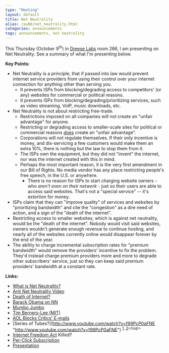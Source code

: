 ```yaml
---
type: "Meeting"
layout: default
title: Net Neutrality
alias: /au08/net_neutrality.html
categories: announcements
tags: announcements, net neutrality
---
```

This Thursday (October 9<sup>th</sup>) in [Dreese Labs](http://www.osu.edu/map/building.php?building=279) room 266, I am presenting on Net Neutrality. See a summary of what I'm presenting below.

**Key Points:**

*   Net Neutrality is a principle, that if passed into law would prevent internet service providers from using their control over your internet connection for anything other than serving you.
    *   It prevents ISPs from blocking/degrading access to competitors' (or any) websites for commercial or political reasons.
    *   It prevents ISPs from blocking/degrading/prioritizing services, such as video streaming, VoIP, music downloads, etc.
*   Net Neutrality is not about restricting free-trade.
    *   Restrictions imposed on all companies will not create an "unfair advantage" for anyone.
    *   Restricting or degrading access to smaller-scale sites for political or commercial reasons <u>does</u> create an "unfair advantage".
    *   Corporations will not regulate themselves. If their only incentive is money, and dis-servicing a few customers would make them an extra 10%, there is nothing but the law to stop them from it.
    *   The ISPs own the equipment, but they did not "invent" the internet, nor was the internet created with this in mind.
    *   Perhaps the most important reason, it is the very first amendment in our Bill of Rights. No media vendor has any place restricting people's free speech, in the U.S. or anywhere.
        *   There is no reason for ISPs to start charging website owners - who *aren't even on their network* - just so their users are able to access said websites. That's not a "special service" -- it's extortion for money.
*   ISPs claim that they can "improve quality" of services and websites by "prioritizing bandwidth" and cite the "congestion" as a dire need of action, and a sign of the "death of the internet".
*   Restricting access to smaller websites, which is against net neutrality, would be the "death of the internet". Nobody would visit said websites, owners wouldn't generate enough revenue to continue hosting, and nearly all of the websites currently online would disappear forever by the end of the year.
*   The ability to charge incremental subscription rates for "premium bandwidth" would remove the providers' incentive to fix the problem. They'd instead charge premium providers more and more to degrade other subscribers' service, just so they can keep said premium providers' bandwidth at a constant rate.

**Links:**

*   [What is Net Neutrality?](http://www.youtube.com/watch?v=l9jHOn0EW8U "http://www.youtube.com/watch?v=l9jHOn0EW8U")
*   [Anti Net Neutrality Video](http://www.dontregulate.org/ "http://www.dontregulate.org/")
*   [Death of Internet?](http://foureyedmonsters.com/neutrality/ "http://foureyedmonsters.com/neutrality/")
*   [Barack Obama on NN](http://www.youtube.com/watch?v=g-mW1qccn8k "http://www.youtube.com/watch?v=g-mW1qccn8k")
*   [Mumbo Jumbo](http://www.ncta.com/MediaCenter/MediaCenter/MumboJumbo.aspx "http://www.ncta.com/MediaCenter/MediaCenter/MumboJumbo.aspx")
*   [Tim Berners-Lee (MIT)](http://www.youtube.com/watch?v=Jev2Um-4_TQ "http://www.youtube.com/watch?v=Jev2Um-4_TQ")
*   [AOL Blocks Critics' E-mails](http://articles.latimes.com/2006/apr/14/business/fi-aol14 "http://articles.latimes.com/2006/apr/14/business/fi-aol14")
[](http://articles.latimes.com/2006/apr/14/business/fi-aol14 "http://articles.latimes.com/2006/apr/14/business/fi-aol14")
*   [](http://articles.latimes.com/2006/apr/14/business/fi-aol14 "http://articles.latimes.com/2006/apr/14/business/fi-aol14")[Series of Tubes?](http://www.youtube.com/watch?v=f99PcP0aFNE "http://www.youtube.com/watch?v=f99PcP0aFNE") <sup>[1](http://www.thedailyshow.com/video/index.jhtml?videoId=126985&title=headlines-internet "http://www.thedailyshow.com/video/index.jhtml?videoId=126985&title=headlines-internet"), [2](http://www.thedailyshow.com/video/index.jhtml?videoId=114648&title=Net-Neutrality-Act "http://www.thedailyshow.com/video/index.jhtml?videoId=114648&title=Net-Neutrality-Act")</sup>
*   [Internet Freedom Act](http://en.wikipedia.org/wiki/Internet_Freedom_and_Nondiscrimination_Act_of_2006) Killed?
*   [Per-Click Subscription](http://www.youtube.com/watch?v=A2XPiqhN_Ns "http://www.youtube.com/watch?v=A2XPiqhN_Ns")
*   [Presentation](/extra/swaney/net-neutrality.ppt)
